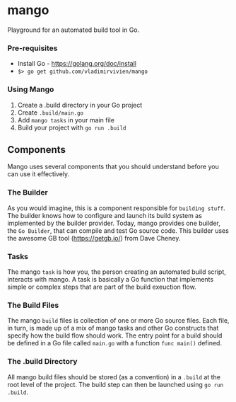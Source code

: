 # mango
Playground for an automated build tool in Go.

### Pre-requisites
 * Install Go - https://golang.org/doc/install
 * `$> go get github.com/vladimirvivien/mango`

### Using Mango
 1. Create a .build directory in your Go project
 1. Create `.build/main.go `
 1. Add `mango tasks` in your main file
 1. Build your project with `go run .build`

## Components
Mango uses several components that you should understand before you can use it effectively.

### The Builder
As you would imagine, this is a component responsible for `building stuff`.  The builder knows how to configure and launch its build system as implemented by the builder provider.  Today, mango provides one builder, the `Go Builder`, that can compile and test Go source code.  This builder uses the awesome GB tool (https://getgb.io/) from Dave Cheney.

### Tasks
The mango `task` is how you, the person creating an automated build script, interacts with mango.  A task is basically a Go function that implements simple or complex steps that are part of the build exeuction flow.     

### The Build Files
The mango `build` files is collection of one or more Go source files.  Each file, in turn, is made up of a mix of mango tasks and other Go constructs that specify how the build flow should work.  The entry point for a build should be defined in a Go file called `main.go` with a function `func main()` defined.

### The .build Directory
All mango build files should be stored (as a convention) in a `.build` at the root level of the project.  The build step can then be launched using `go run .build`.
